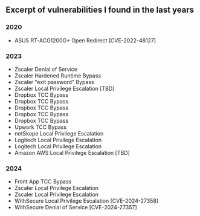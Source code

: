 ## Excerpt of vulnerabilities I found in the last years

### 2020 
- ASUS RT-ACG1200G+ Open Redirect [CVE-2022-48127]

### 2023 
- Zscaler Denial of Service
- Zscaler Hardened Runtime Bypass
- Zscaler "exit password" Bypass
- Zscaler Local Privilege Escalation [TBD]
- Dropbox TCC Bypass
- Dropbox TCC Bypass
- Dropbox TCC Bypass
- Dropbox TCC Bypass
- Dropbox TCC Bypass
- Upwork TCC Bypass
- netSkope Local Privilege Escalation
- Logitech Local Privilege Escalation
- Logitech Local Privilege Escalation
- Amazon AWS Local Privilege Escalation [TBD]

### 2024
- Front App TCC Bypass
- Zscaler Local Privilege Escalation
- Zscaler Local Privilege Escalation
- WithSecure Local Privilege Escalation [CVE-2024-27358]
- WithSecure Denial of Service [CVE-2024-27357]
